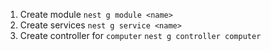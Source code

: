 1. Create module `nest g module <name>`
2. Create services `nest g service <name>`
3. Create controller for `computer` `nest g controller computer`